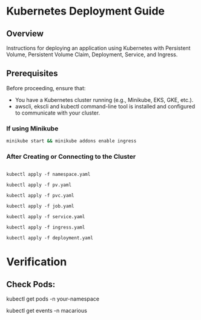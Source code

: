 # Kubernetes Deployment Guide
## Overview
Instructions for deploying an application using Kubernetes with Persistent Volume, Persistent Volume Claim, Deployment, Service, and Ingress.

## Prerequisites
Before proceeding, ensure that:
-   You have a Kubernetes cluster running (e.g., Minikube, EKS, GKE, etc.).
-   awscli, ekscli and kubectl command-line tool is installed and configured to communicate with your cluster.

### If using Minikube 
```bash
minikube start && minikube addons enable ingress
```

### After Creating or Connecting to the Cluster
```console

kubectl apply -f namespace.yaml

kubectl apply -f pv.yaml

kubectl apply -f pvc.yaml

kubectl apply -f job.yaml

kubectl apply -f service.yaml

kubectl apply -f ingress.yaml

kubectl apply -f deployment.yaml

```

# Verification
## Check Pods:

kubectl get pods -n your-namespace

kubectl get events -n macarious


